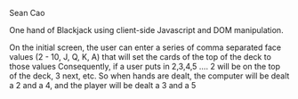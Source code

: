 Sean Cao

One hand of Blackjack using client-side Javascript and DOM manipulation.

On the initial screen, the user can enter a series of comma separated face values (2 - 10, J, Q, K, A) that will set the cards of the top of the deck to those values
Consequently, if a user puts in 2,3,4,5 …. 2 will be on the top of the deck, 3 next, etc.
So when hands are dealt, the computer will be dealt a 2 and a 4, and the player will be dealt a 3 and a 5